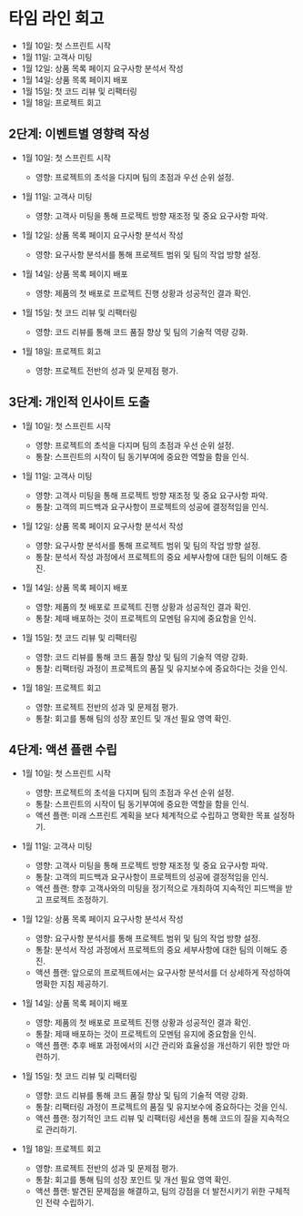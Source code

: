 # 타임 라인 회고


- 1월 10일: 첫 스프린트 시작
- 1월 11일: 고객사 미팅
- 1월 12일: 상품 목록 페이지 요구사항 분석서 작성
- 1월 14일: 상품 목록 페이지 배포
- 1월 15일: 첫 코드 리뷰 및 리팩터링
- 1월 18일: 프로젝트 회고

## 2단계: 이벤트별 영향력 작성
- 1월 10일: 첫 스프린트 시작
  - 영향: 프로젝트의 초석을 다지며 팀의 초점과 우선 순위 설정.

- 1월 11일: 고객사 미팅
  - 영향: 고객사 미팅을 통해 프로젝트 방향 재조정 및 중요 요구사항 파악.

- 1월 12일: 상품 목록 페이지 요구사항 분석서 작성
  - 영향: 요구사항 분석서를 통해 프로젝트 범위 및 팀의 작업 방향 설정.

- 1월 14일: 상품 목록 페이지 배포
  - 영향: 제품의 첫 배포로 프로젝트 진행 상황과 성공적인 결과 확인.

- 1월 15일: 첫 코드 리뷰 및 리팩터링
  - 영향: 코드 리뷰를 통해 코드 품질 향상 및 팀의 기술적 역량 강화.

- 1월 18일: 프로젝트 회고
  - 영향: 프로젝트 전반의 성과 및 문제점 평가.

## 3단계: 개인적 인사이트 도출
- 1월 10일: 첫 스프린트 시작
  - 영향: 프로젝트의 초석을 다지며 팀의 초점과 우선 순위 설정.
  - 통찰: 스프린트의 시작이 팀 동기부여에 중요한 역할을 함을 인식.

- 1월 11일: 고객사 미팅
  - 영향: 고객사 미팅을 통해 프로젝트 방향 재조정 및 중요 요구사항 파악.
  - 통찰: 고객의 피드백과 요구사항이 프로젝트의 성공에 결정적임을 인식.

- 1월 12일: 상품 목록 페이지 요구사항 분석서 작성
  - 영향: 요구사항 분석서를 통해 프로젝트 범위 및 팀의 작업 방향 설정.
  - 통찰: 분석서 작성 과정에서 프로젝트의 중요 세부사항에 대한 팀의 이해도 증진.

- 1월 14일: 상품 목록 페이지 배포
  - 영향: 제품의 첫 배포로 프로젝트 진행 상황과 성공적인 결과 확인.
  - 통찰: 제때 배포하는 것이 프로젝트의 모멘텀 유지에 중요함을 인식.

- 1월 15일: 첫 코드 리뷰 및 리팩터링
  - 영향: 코드 리뷰를 통해 코드 품질 향상 및 팀의 기술적 역량 강화.
  - 통찰: 리팩터링 과정이 프로젝트의 품질 및 유지보수에 중요하다는 것을 인식.

- 1월 18일: 프로젝트 회고
  - 영향: 프로젝트 전반의 성과 및 문제점 평가.
  - 통찰: 회고를 통해 팀의 성장 포인트 및 개선 필요 영역 확인.

## 4단계: 액션 플랜 수립
- 1월 10일: 첫 스프린트 시작
  - 영향: 프로젝트의 초석을 다지며 팀의 초점과 우선 순위 설정.
  - 통찰: 스프린트의 시작이 팀 동기부여에 중요한 역할을 함을 인식.
  - 액션 플랜: 미래 스프린트 계획을 보다 체계적으로 수립하고 명확한 목표 설정하기.

- 1월 11일: 고객사 미팅
  - 영향: 고객사 미팅을 통해 프로젝트 방향 재조정 및 중요 요구사항 파악.
  - 통찰: 고객의 피드백과 요구사항이 프로젝트의 성공에 결정적임을 인식.
  - 액션 플랜: 향후 고객사와의 미팅을 정기적으로 개최하여 지속적인 피드백을 받고 프로젝트 조정하기.

- 1월 12일: 상품 목록 페이지 요구사항 분석서 작성
  - 영향: 요구사항 분석서를 통해 프로젝트 범위 및 팀의 작업 방향 설정.
  - 통찰: 분석서 작성 과정에서 프로젝트의 중요 세부사항에 대한 팀의 이해도 증진.
  - 액션 플랜: 앞으로의 프로젝트에서는 요구사항 분석서를 더 상세하게 작성하여 명확한 지침 제공하기.

- 1월 14일: 상품 목록 페이지 배포
  - 영향: 제품의 첫 배포로 프로젝트 진행 상황과 성공적인 결과 확인.
  - 통찰: 제때 배포하는 것이 프로젝트의 모멘텀 유지에 중요함을 인식.
  - 액션 플랜: 추후 배포 과정에서의 시간 관리와 효율성을 개선하기 위한 방안 마련하기.

- 1월 15일: 첫 코드 리뷰 및 리팩터링
  - 영향: 코드 리뷰를 통해 코드 품질 향상 및 팀의 기술적 역량 강화.
  - 통찰: 리팩터링 과정이 프로젝트의 품질 및 유지보수에 중요하다는 것을 인식.
  - 액션 플랜: 정기적인 코드 리뷰 및 리팩터링 세션을 통해 코드의 질을 지속적으로 관리하기.

- 1월 18일: 프로젝트 회고
  - 영향: 프로젝트 전반의 성과 및 문제점 평가.
  - 통찰: 회고를 통해 팀의 성장 포인트 및 개선 필요 영역 확인.
  - 액션 플랜: 발견된 문제점을 해결하고, 팀의 강점을 더 발전시키기 위한 구체적인 전략 수립하기.
